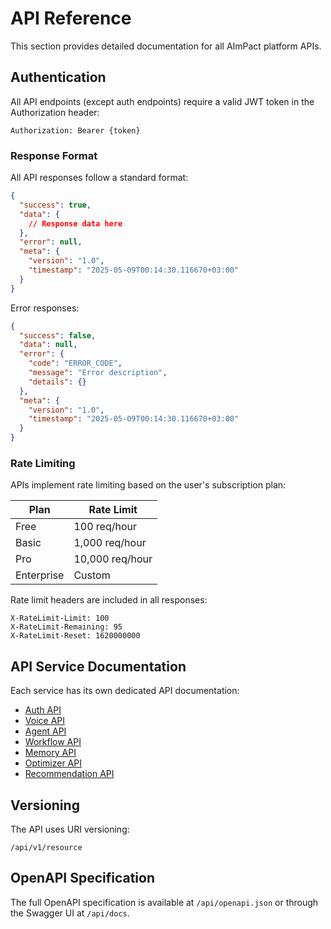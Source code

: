 # API Reference

This section provides detailed documentation for all AImPact platform APIs.

## Authentication

All API endpoints (except auth endpoints) require a valid JWT token in the Authorization header:

```
Authorization: Bearer {token}
```

### Response Format

All API responses follow a standard format:

```json
{
  "success": true,
  "data": {
    // Response data here
  },
  "error": null,
  "meta": {
    "version": "1.0",
    "timestamp": "2025-05-09T00:14:30.116670+03:00"
  }
}
```

Error responses:

```json
{
  "success": false,
  "data": null,
  "error": {
    "code": "ERROR_CODE",
    "message": "Error description",
    "details": {}
  },
  "meta": {
    "version": "1.0",
    "timestamp": "2025-05-09T00:14:30.116670+03:00"
  }
}
```

### Rate Limiting

APIs implement rate limiting based on the user's subscription plan:

| Plan | Rate Limit |
|------|------------|
| Free | 100 req/hour |
| Basic | 1,000 req/hour |
| Pro | 10,000 req/hour |
| Enterprise | Custom |

Rate limit headers are included in all responses:

```
X-RateLimit-Limit: 100
X-RateLimit-Remaining: 95
X-RateLimit-Reset: 1620000000
```

## API Service Documentation

Each service has its own dedicated API documentation:

- [Auth API](./auth.md)
- [Voice API](./voice.md)
- [Agent API](./agents.md)
- [Workflow API](./workflows.md)
- [Memory API](./memory.md)
- [Optimizer API](./optimizer.md)
- [Recommendation API](./recommendations.md)

## Versioning

The API uses URI versioning:

```
/api/v1/resource
```

## OpenAPI Specification

The full OpenAPI specification is available at `/api/openapi.json` or through the Swagger UI at `/api/docs`.


